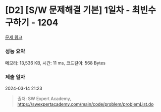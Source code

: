 # [D2] [S/W 문제해결 기본] 1일차 - 최빈수 구하기 - 1204 

[문제 링크](https://swexpertacademy.com/main/code/problem/problemDetail.do?contestProbId=AV13zo1KAAACFAYh) 

### 성능 요약

메모리: 13,536 KB, 시간: 11 ms, 코드길이: 568 Bytes

### 제출 일자

2024-03-14 21:23



> 출처: SW Expert Academy, https://swexpertacademy.com/main/code/problem/problemList.do